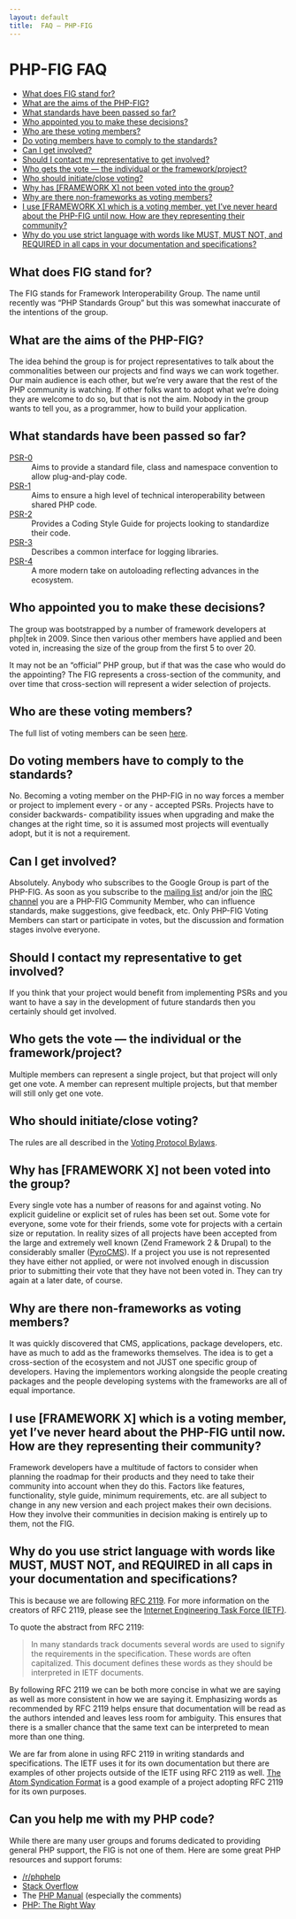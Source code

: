 ```yaml
---
layout: default
title:  FAQ — PHP-FIG
---
```

# PHP-FIG FAQ

- [What does FIG stand for?](#what-does-fig-stand-for)
- [What are the aims of the PHP-FIG?](#what-are-the-aims-of-the-php-fig)
- [What standards have been passed so far?](#what-standards-have-been-passed-so-far)
- [Who appointed you to make these decisions?](#who-appointed-you-to-make-these-decisions)
- [Who are these voting members?](#who-are-these-voting-members)
- [Do voting members have to comply to the standards?](#do-voting-members-have-to-comply-to-the-standards)
- [Can I get involved?](#can-i-get-involved)
- [Should I contact my representative to get involved?](#should-i-contact-my-representative-to-get-involved)
- [Who gets the vote — the individual or the framework/project?](#who-gets-the-vote--the-individual-or-the-frameworkproject)
- [Who should initiate/close voting?](#who-should-initiateclose-voting)
- [Why has [FRAMEWORK X] not been voted into the group?](#why-has-framework-x-not-been-voted-into-the-group)
- [Why are there non-frameworks as voting members?](#why-are-there-non-frameworks-as-voting-members)
- [I use [FRAMEWORK X] which is a voting member, yet I’ve never heard about the PHP-FIG until now. How are they representing their community?](#i-use-framework-x-which-is-a-voting-member-yet-ive-never-heard-about-the-php-fig-until-now-how-are-they-representing-their-community)
- [Why do you use strict language with words like MUST, MUST NOT, and REQUIRED in all caps in your documentation and specifications?](#why-do-you-use-strict-language-with-words-like-must-must-not-and-required-in-all-caps-in-your-documentation-and-specifications)


## <a id="what-does-fig-stand-for"></a>What does FIG stand for?

The FIG stands for Framework Interoperability Group. The name until recently was
“PHP Standards Group” but this was somewhat inaccurate of the intentions of the
group.


## <a id="what-are-the-aims-of-the-php-fig"></a>What are the aims of the PHP-FIG?

The idea behind the group is for project representatives to talk about the
commonalities between our projects and find ways we can work together. Our main
audience is each other, but we’re very aware that the rest of the PHP community
is watching. If other folks want to adopt what we’re doing they are welcome to
do so, but that is not the aim. Nobody in the group wants to tell you, as a programmer,
how to build your application.


## <a id="what-standards-have-been-passed-so-far"></a>What standards have been passed so far?

<dl>
	<dt><a target="_blank" href="http://www.php-fig.org/psr/psr-0/">PSR-0</a></dt>
	<dd>Aims to provide a standard file, class and namespace convention to allow plug-and-play code.</dd>
	<dt><a target="_blank" href="http://www.php-fig.org/psr/psr-1/">PSR-1</a></dt>
	<dd>Aims to ensure a high level of technical interoperability between shared PHP code.</dd>
	<dt><a target="_blank" href="http://www.php-fig.org/psr/psr-2/">PSR-2</a></dt>
	<dd>Provides a Coding Style Guide for projects looking to standardize their code.</dd>
	<dt><a target="_blank" href="http://www.php-fig.org/psr/psr-3/">PSR-3</a></dt>
	<dd>Describes a common interface for logging libraries.</dd>
	<dt><a target="_blank" href="http://www.php-fig.org/psr/psr-4/">PSR-4</a></dt>
	<dd>A more modern take on autoloading reflecting advances in the ecosystem.</dd>
</dl>


## <a id="who-appointed-you-to-make-these-decisions"></a>Who appointed you to make these decisions?

The group was bootstrapped by a number of framework developers at php|tek in 2009.
Since then various other members have applied and been voted in, increasing the size
of the group from the first 5 to over 20.

It may not be an “official” PHP group, but if that was the case who would do the appointing?
The FIG represents a cross-section of the community, and over time that cross-section
will represent a wider selection of projects.


## <a id="who-are-these-voting-members"></a>Who are these voting members?

The full list of voting members can be seen [here](https://github.com/php-fig/fig-standards#voting-members).


## <a id="do-voting-members-have-to-comply-to-the-standards"></a>Do voting members have to comply to the standards?

No. Becoming a voting member on the PHP-FIG in no way forces a member or project
to implement every - or any - accepted PSRs. Projects have to consider backwards-
compatibility issues when upgrading and make the changes at the right time, so it
is assumed most projects will eventually adopt, but it is not a requirement.


## <a id="can-i-get-involved"></a>Can I get involved?

Absolutely. Anybody who subscribes to the Google Group is part of the PHP-FIG.
As soon as you subscribe to the [mailing list][mailing] and/or join the
[IRC channel][irc] you are a PHP-FIG Community Member, who
can influence standards, make suggestions, give feedback, etc. Only PHP-FIG Voting
Members can start or participate in votes, but the discussion and formation stages
involve everyone.

  [mailing]: http://groups.google.com/group/php-fig/
  [irc]: /irc/


## <a id="should-i-contact-my-representative-to-get-involved"></a>Should I contact my representative to get involved?

If you think that your project would benefit from implementing PSRs and you want
to have a say in the development of future standards then you certainly should
get involved.


## <a id="who-gets-the-vote--the-individual-or-the-frameworkproject"></a>Who gets the vote — the individual or the framework/project?

Multiple members can represent a single project, but that project will only get
one vote. A member can represent multiple projects, but that member will still
only get one vote.


## <a id="who-should-initiateclose-voting"></a>Who should initiate/close voting?

The rules are all described in the [Voting Protocol Bylaws][bylaws].

 [bylaws]: https://github.com/php-fig/fig-standards/blob/master/bylaws/001-voting-protocol.md


## <a id="why-has-framework-x-not-been-voted-into-the-group"></a>Why has [FRAMEWORK X] not been voted into the group?

Every single vote has a number of reasons for and against voting. No explicit
guideline or explicit set of rules has been set out. Some vote for everyone,
some vote for their friends, some vote for projects with a certain size or
reputation. In reality sizes of all projects have been accepted from the large
and extremely well known (Zend Framework 2 & Drupal) to the considerably smaller
([PyroCMS](http://pyrocms.com/)). If a project you use is not represented they
have either not applied, or were not involved enough in discussion prior to
submitting their vote that they have not been voted in. They can try again at a
later date, of course.


## <a id="why-are-there-non-frameworks-as-voting-members"></a>Why are there non-frameworks as voting members?

It was quickly discovered that CMS, applications, package developers, etc. have
as much to add as the frameworks themselves. The idea is to get a cross-section
of the ecosystem and not JUST one specific group of developers. Having the
implementors working alongside the people creating packages and the people
developing systems with the frameworks are all of equal importance.


## <a id="i-use-framework-x-which-is-a-voting-member-yet-ive-never-heard-about-the-php-fig-until-now-how-are-they-representing-their-community"></a>I use [FRAMEWORK X] which is a voting member, yet I’ve never heard about the PHP-FIG until now. How are they representing their community?

Framework developers have a multitude of factors to consider when planning the
roadmap for their products and they need to take their community into account
when they do this. Factors like features, functionality, style guide, minimum
requirements, etc. are all subject to change in any new version and each project
makes their own decisions. How they involve their communities in decision making
is entirely up to them, not the FIG.


## <a id="why-do-you-use-strict-language-with-words-like-must-must-not-and-required-in-all-caps-in-your-documentation-and-specifications"></a>Why do you use strict language with words like MUST, MUST NOT, and REQUIRED in all caps in your documentation and specifications?

This is because we are following [RFC 2119](http://www.ietf.org/rfc/rfc2119.txt).
For more information on the creators of RFC 2119, please see the [Internet
Engineering Task Force (IETF)](http://www.ietf.org/).

To quote the abstract from RFC 2119:

> In many standards track documents several words are used to signify the
> requirements in the specification.  These words are often capitalized. This
> document defines these words as they should be interpreted in IETF documents.

By following RFC 2119 we can be both more concise in what we are saying as well
as more consistent in how we are saying it. Emphasizing words as recommended by
RFC 2119 helps ensure that documentation will be read as the authors intended
and leaves less room for ambiguity. This ensures that there is a smaller chance
that the same text can be interpreted to mean more than one thing.

We are far from alone in using RFC 2119 in writing standards and specifications.
The IETF uses it for its own documentation but there are examples of other
projects outside of the IETF using RFC 2119 as well.
[The Atom Syndication Format](http://www.atomenabled.org/developers/syndication/atom-format-spec.php)
is a good example of a project adopting RFC 2119 for its own purposes.


## Can you help me with my PHP code?

While there are many user groups and forums dedicated to providing general
PHP support, the FIG is not one of them. Here are some great PHP resources
and support forums:

 * [/r/phphelp](http://www.reddit.com/r/phphelp)
 * [Stack Overflow](http://stackoverflow.com/questions/tagged/php)
 * The [PHP Manual](http://php.net/manual/) (especially the comments)
 * [PHP: The Right Way](http://www.phptherightway.com)
